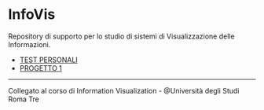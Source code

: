 # InfoVis
Repository di supporto per lo studio di sistemi di Visualizzazione delle Informazioni.

- [TEST PERSONALI](https://github.com/mariocuomo/InfoVis/tree/main/test)
- [PROGETTO 1](https://github.com/mariocuomo/InfoVis/tree/main/progetto1)
---
Collegato al corso di Information Visualization - @Università degli Studi Roma Tre

